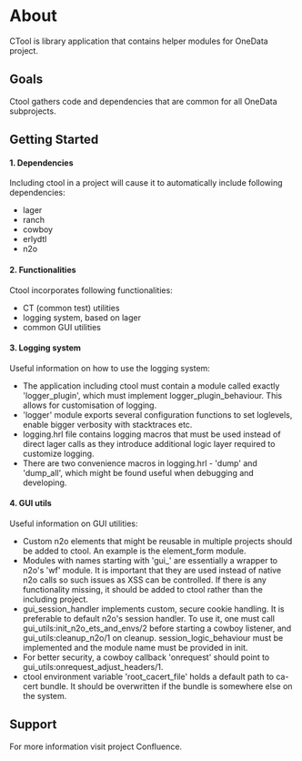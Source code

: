 About
=====
CTool is library application that contains helper modules for OneData project.


Goals
-----
Ctool gathers code and dependencies that are common for all OneData subprojects.


Getting Started
---------------
#### 1. Dependencies
Including ctool in a project will cause it to automatically include following dependencies:

* lager
* ranch
* cowboy
* erlydtl
* n2o

#### 2. Functionalities
Ctool incorporates following functionalities:

* CT (common test) utilities
* logging system, based on lager
* common GUI utilities

#### 3. Logging system
Useful information on how to use the logging system:

* The application including ctool must contain a module called exactly 'logger_plugin', which must implement logger_plugin_behaviour. This allows for customisation of logging.
* 'logger' module exports several configuration functions to set loglevels, enable bigger verbosity with stacktraces etc.
* logging.hrl file contains logging macros that must be used instead of direct lager calls as they introduce additional logic layer required to customize logging.
* There are two convenience macros in logging.hrl - 'dump' and 'dump_all', which might be found useful when debugging and developing.

#### 4. GUI utils
Useful information on GUI utilities:

* Custom n2o elements that might be reusable in multiple projects should be added to ctool. An example is the element_form module.
* Modules with names starting with 'gui_' are essentially a wrapper to n2o's 'wf' module. It is important that they are used instead of native n2o calls so 
such issues as XSS can be controlled. If there is any functionality missing, it should be added to ctool rather than the including project.
* gui_session_handler implements custom, secure cookie handling. It is preferable to default n2o's session handler. To use it, one must call gui_utils:init_n2o_ets_and_envs/2 
before starting a cowboy listener, and gui_utils:cleanup_n2o/1 on cleanup. session_logic_behaviour must be implemented and the module name must be provided in init. 
* For better security, a cowboy callback 'onrequest' should point to gui_utils:onrequest_adjust_headers/1.
* ctool environment variable 'root_cacert_file' holds a default path to ca-cert bundle. It should be overwritten if the bundle is somewhere else on the system. 



Support
-------
For more information visit project Confluence.
